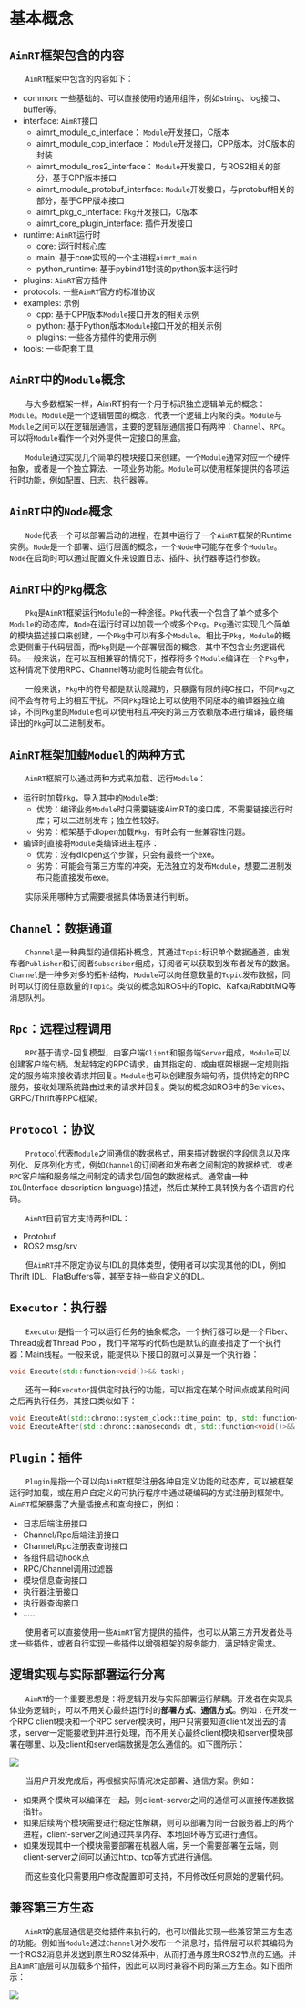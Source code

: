 
# 基本概念


## `AimRT`框架包含的内容

&emsp;&emsp;`AimRT`框架中包含的内容如下：
- common: 一些基础的、可以直接使用的通用组件，例如string、log接口、buffer等。
- interface: `AimRT`接口
  - aimrt_module_c_interface： `Module`开发接口，C版本
  - aimrt_module_cpp_interface： `Module`开发接口，CPP版本，对C版本的封装
  - aimrt_module_ros2_interface： `Module`开发接口，与ROS2相关的部分，基于CPP版本接口
  - aimrt_module_protobuf_interface: `Module`开发接口，与protobuf相关的部分，基于CPP版本接口
  - aimrt_pkg_c_interface: `Pkg`开发接口，C版本
  - aimrt_core_plugin_interface: 插件开发接口
- runtime: `AimRT`运行时
  - core: 运行时核心库
  - main: 基于core实现的一个主进程`aimrt_main`
  - python_runtime: 基于pybind11封装的python版本运行时
- plugins: `AimRT`官方插件
- protocols: 一些`AimRT`官方的标准协议
- examples: 示例
  - cpp: 基于CPP版本`Module`接口开发的相关示例
  - python: 基于Python版本`Module`接口开发的相关示例
  - plugins: 一些各方插件的使用示例
- tools: 一些配套工具

## `AimRT`中的`Module`概念
&emsp;&emsp;与大多数框架一样，AimRT拥有一个用于标识独立逻辑单元的概念：`Module`。`Module`是一个逻辑层面的概念，代表一个逻辑上内聚的类。`Module`与`Module`之间可以在逻辑层通信，主要的逻辑层通信接口有两种：`Channel`、`RPC`。可以将`Module`看作一个对外提供一定接口的黑盒。

&emsp;&emsp;`Module`通过实现几个简单的模块接口来创建。一个`Module`通常对应一个硬件抽象，或者是一个独立算法、一项业务功能。`Module`可以使用框架提供的各项运行时功能，例如配置、日志、执行器等。

## `AimRT`中的`Node`概念
&emsp;&emsp;`Node`代表一个可以部署启动的进程，在其中运行了一个`AimRT`框架的Runtime实例。`Node`是一个部署、运行层面的概念，一个`Node`中可能存在多个`Module`。`Node`在启动时可以通过配置文件来设置日志、插件、执行器等运行参数。

## `AimRT`中的`Pkg`概念
&emsp;&emsp;`Pkg`是`AimRT`框架运行`Module`的一种途径。`Pkg`代表一个包含了单个或多个`Module`的动态库，`Node`在运行时可以加载一个或多个`Pkg`。`Pkg`通过实现几个简单的模块描述接口来创建，一个`Pkg`中可以有多个`Module`。相比于`Pkg`，`Module`的概念更侧重于代码层面，而`Pkg`则是一个部署层面的概念，其中不包含业务逻辑代码。一般来说，在可以互相兼容的情况下，推荐将多个`Module`编译在一个`Pkg`中，这种情况下使用RPC、Channel等功能时性能会有优化。

&emsp;&emsp;一般来说，`Pkg`中的符号都是默认隐藏的，只暴露有限的纯C接口，不同`Pkg`之间不会有符号上的相互干扰。不同`Pkg`理论上可以使用不同版本的编译器独立编译，不同`Pkg`里的`Module`也可以使用相互冲突的第三方依赖版本进行编译，最终编译出的`Pkg`可以二进制发布。


## `AimRT`框架加载`Moduel`的两种方式
&emsp;&emsp;`AimRT`框架可以通过两种方式来加载、运行`Module`：
- 运行时加载`Pkg`，导入其中的`Module`类:
  - 优势：编译业务`Module`时只需要链接AimRT的接口库，不需要链接运行时库；可以二进制发布；独立性较好。
  - 劣势：框架基于dlopen加载`Pkg`，有时会有一些兼容性问题。
- 编译时直接将`Module`类编译进主程序：
  - 优势：没有dlopen这个步骤，只会有最终一个exe。
  - 劣势：可能会有第三方库的冲突，无法独立的发布`Module`，想要二进制发布只能直接发布exe。

&emsp;&emsp;实际采用哪种方式需要根据具体场景进行判断。


## `Channel`：数据通道
&emsp;&emsp;`Channel`是一种典型的通信拓补概念，其通过`Topic`标识单个数据通道，由发布者`Publisher`和订阅者`Subscriber`组成，订阅者可以获取到发布者发布的数据。`Channel`是一种多对多的拓补结构，`Module`可以向任意数量的`Topic`发布数据，同时可以订阅任意数量的`Topic`。类似的概念如ROS中的Topic、Kafka/RabbitMQ等消息队列。


## `Rpc`：远程过程调用
&emsp;&emsp;`RPC`基于请求-回复模型，由客户端`Client`和服务端`Server`组成，`Module`可以创建客户端句柄，发起特定的RPC请求，由其指定的、或由框架根据一定规则指定的服务端来接收请求并回复。`Module`也可以创建服务端句柄，提供特定的RPC服务，接收处理系统路由过来的请求并回复。类似的概念如ROS中的Services、GRPC/Thrift等RPC框架。


## `Protocol`：协议
&emsp;&emsp;`Protocol`代表`Module`之间通信的数据格式，用来描述数据的字段信息以及序列化、反序列化方式，例如`Channel`的订阅者和发布者之间制定的数据格式、或者`RPC`客户端和服务端之间制定的请求包/回包的数据格式。通常由一种`IDL`(Interface description language)描述，然后由某种工具转换为各个语言的代码。

&emsp;&emsp;`AimRT`目前官方支持两种IDL：
- Protobuf
- ROS2 msg/srv

&emsp;&emsp;但`AimRT`并不限定协议与IDL的具体类型，使用者可以实现其他的IDL，例如Thrift IDL、FlatBuffers等，甚至支持一些自定义的IDL。

## `Executor`：执行器
&emsp;&emsp;`Executor`是指一个可以运行任务的抽象概念，一个执行器可以是一个Fiber、Thread或者Thread Pool，我们平常写的代码也是默认的直接指定了一个执行器：Main线程。一般来说，能提供以下接口的就可以算是一个执行器：
```cpp
void Execute(std::function<void()>&& task);
```

&emsp;&emsp;还有一种`Executor`提供定时执行的功能，可以指定在某个时间点或某段时间之后再执行任务。其接口类似如下：
```cpp
void ExecuteAt(std::chrono::system_clock::time_point tp, std::function<void()>&& task);
void ExecuteAfter(std::chrono::nanoseconds dt, std::function<void()>&& task);
```

## `Plugin`：插件
&emsp;&emsp;`Plugin`是指一个可以向`AimRT`框架注册各种自定义功能的动态库，可以被框架运行时加载，或在用户自定义的可执行程序中通过硬编码的方式注册到框架中。`AimRT`框架暴露了大量插接点和查询接口，例如：
- 日志后端注册接口
- Channel/Rpc后端注册接口
- Channel/Rpc注册表查询接口
- 各组件启动hook点
- RPC/Channel调用过滤器
- 模块信息查询接口
- 执行器注册接口
- 执行器查询接口
- ......


&emsp;&emsp;使用者可以直接使用一些`AimRT`官方提供的插件，也可以从第三方开发者处寻求一些插件，或者自行实现一些插件以增强框架的服务能力，满足特定需求。

## 逻辑实现与实际部署运行分离
&emsp;&emsp;`AimRT`的一个重要思想是：将逻辑开发与实际部署运行解耦。开发者在实现具体业务逻辑时，可以不用关心最终运行时的**部署方式**、**通信方式**。例如：在开发一个RPC client模块和一个RPC server模块时，用户只需要知道client发出去的请求，server一定能接收到并进行处理，而不用关心最终client模块和server模块部署在哪里、以及client和server端数据是怎么通信的。如下图所示：

![](./pic_1.jpg)

&emsp;&emsp;当用户开发完成后，再根据实际情况决定部署、通信方案。例如：
- 如果两个模块可以编译在一起，则client-server之间的通信可以直接传递数据指针。
- 如果后续两个模块需要进行稳定性解耦，则可以部署为同一台服务器上的两个进程，client-server之间通过共享内存、本地回环等方式进行通信。
- 如果发现其中一个模块需要部署在机器人端，另一个需要部署在云端，则client-server之间可以通过http、tcp等方式进行通信。

&emsp;&emsp;而这些变化只需要用户修改配置即可支持，不用修改任何原始的逻辑代码。


## 兼容第三方生态
&emsp;&emsp;`AimRT`的底层通信是交给插件来执行的，也可以借此实现一些兼容第三方生态的功能。例如当`Module`通过`Channel`对外发布一个消息时，插件层可以将其编码为一个ROS2消息并发送到原生ROS2体系中，从而打通与原生ROS2节点的互通。并且`AimRT`底层可以加载多个插件，因此可以同时兼容不同的第三方生态。如下图所示：

![](./pic_2.jpg)


